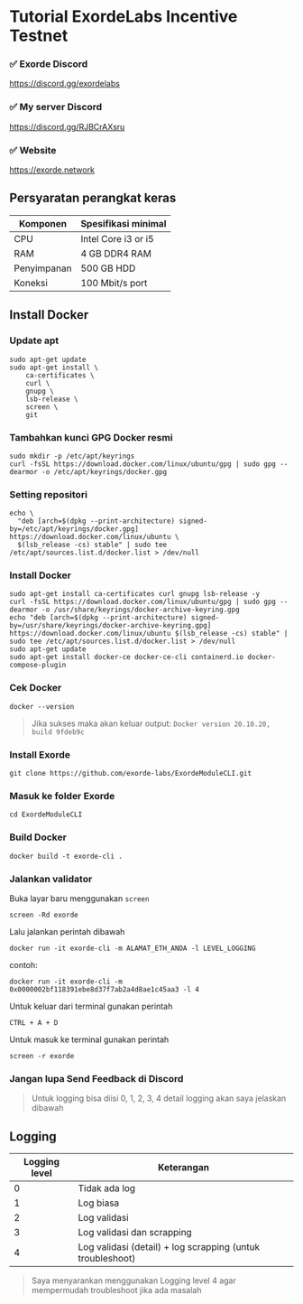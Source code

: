 # Tutorial ExordeLabs Incentive Testnet

### ✅️ Exorde Discord

https://discord.gg/exordelabs

### ✅️ My server Discord

https://discord.gg/RJBCrAXsru

### ✅️ Website

https://exorde.network


## Persyaratan perangkat keras

| Komponen | Spesifikasi minimal |
|----------|---------------------|
|CPU|Intel Core i3 or i5|
|RAM|4 GB DDR4 RAM|
|Penyimpanan|500 GB HDD|
|Koneksi|100 Mbit/s port|


## Install Docker

### Update apt

```
sudo apt-get update
sudo apt-get install \
    ca-certificates \
    curl \
    gnupg \
    lsb-release \
    screen \
    git
```

### Tambahkan kunci GPG Docker resmi

```
sudo mkdir -p /etc/apt/keyrings
curl -fsSL https://download.docker.com/linux/ubuntu/gpg | sudo gpg --dearmor -o /etc/apt/keyrings/docker.gpg
```


### Setting repositori

```
echo \
  "deb [arch=$(dpkg --print-architecture) signed-by=/etc/apt/keyrings/docker.gpg] https://download.docker.com/linux/ubuntu \
  $(lsb_release -cs) stable" | sudo tee /etc/apt/sources.list.d/docker.list > /dev/null
```

### Install Docker

```
sudo apt-get install ca-certificates curl gnupg lsb-release -y
curl -fsSL https://download.docker.com/linux/ubuntu/gpg | sudo gpg --dearmor -o /usr/share/keyrings/docker-archive-keyring.gpg
echo "deb [arch=$(dpkg --print-architecture) signed-by=/usr/share/keyrings/docker-archive-keyring.gpg] https://download.docker.com/linux/ubuntu $(lsb_release -cs) stable" | sudo tee /etc/apt/sources.list.d/docker.list > /dev/null
sudo apt-get update
sudo apt-get install docker-ce docker-ce-cli containerd.io docker-compose-plugin

```

### Cek Docker

```
docker --version
```

> Jika sukses maka akan keluar output: `Docker version 20.10.20, build 9fdeb9c`

### Install Exorde

```
git clone https://github.com/exorde-labs/ExordeModuleCLI.git
```

### Masuk ke folder Exorde

```
cd ExordeModuleCLI
```

### Build Docker

```
docker build -t exorde-cli . 
```

### Jalankan validator

Buka layar baru menggunakan `screen`

```
screen -Rd exorde
```

Lalu jalankan perintah dibawah

```
docker run -it exorde-cli -m ALAMAT_ETH_ANDA -l LEVEL_LOGGING
```

contoh:

```
docker run -it exorde-cli -m 0x0000002bf118391ebe8d37f7ab2a4d8ae1c45aa3 -l 4
```

Untuk keluar dari terminal gunakan perintah 

```CTRL + A + D```

Untuk masuk ke terminal gunakan perintah 

```
screen -r exorde
```
### Jangan lupa Send Feedback di Discord


> Untuk logging bisa diisi 0, 1, 2, 3, 4 detail logging akan saya jelaskan dibawah


## Logging

| Logging level | Keterangan |
|---------------|------------|
|0|Tidak ada log|
|1|Log biasa|
|2|Log validasi|
|3|Log validasi dan scrapping|
|4|Log validasi (detail) + log scrapping (untuk troubleshoot)

> Saya menyarankan menggunakan Logging level 4 agar mempermudah troubleshoot jika ada masalah

